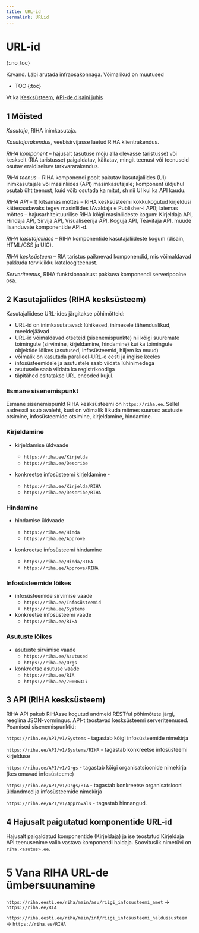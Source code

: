 ```yaml
---
title: URL-id
permalink: URLid
---
```


# URL-id
{:.no_toc}

<p class='staatus'>Kavand. Läbi arutada infraosakonnaga. Võimalikud on muutused</p>

* TOC
{:toc}

Vt ka [Kesksüsteem](Kesk), [API-de disaini juhis](https://agiil.github.io/IT/API)

## 1  Mõisted

_Kasutaja_, RIHA inimkasutaja. 

_Kasutajarakendus_, veebisirvijasse laetud RIHA klientrakendus.

_RIHA komponent_ – hajusalt (asutuse mõju alla olevasse taristusse) või keskselt (RIA taristusse) paigaldatav, käitatav, mingit teenust või teenuseid osutav eraldiseisev tarkvararakendus.

_RIHA teenus_ – RIHA komponendi poolt pakutav kasutajaliides (UI) inimkasutajale või masinliides (API) masinkasutajale; komponent üldjuhul osutab üht teenust, kuid võib osutada ka mitut, sh nii UI kui ka API kaudu.

_RIHA API_ – 1) kitsamas mõttes – RIHA kesksüsteemi kokkukogutud kirjeldusi kättesaadavaks tegev masinliides (Avaldaja e Publisher-i API); laiemas mõttes – hajusarhitektuurilise RIHA kõigi masinliideste kogum: Kirjeldaja API, Hindaja API, Sirvija API, Visualiseerija API, Koguja API, Teavitaja API, muude lisanduvate komponentide API-d.

_RIHA kasutajaliides_ – RIHA komponentide kasutajaliideste kogum (disain, HTML/CSS ja UIG).

_RIHA kesksüsteem_ – RIA taristus paiknevad komponendid, mis võimaldavad pakkuda terviklikku kataloogiteenust.

_Serveriteenus_, RIHA funktsionaalsust pakkuva komponendi serveripoolne osa.

## 2  Kasutajaliides (RIHA kesksüsteem)

Kasutajaliidese URL-ides järgitakse põhimõtteid:

- URL-id on inimkasutatavad: lühikesed, inimesele tähenduslikud, meeldejäävad
- URL-id võimaldavad otseteid (sisenemispunkte) nii kõigi suuremate toimingute (sirvimine, kirjeldamine, hindamine) kui ka toimingute objektide lõikes (asutused, infosüsteemid, hiljem ka muud)
- võimalik on kasutada paralleel-URL-e eesti ja inglise keeles
- infosüsteemidele ja asutustele saab viidata lühinimedega
- asutusele saab viidata ka registrikoodiga
- täpitähed esitatakse URL encoded kujul.

### Esmane sisenemispunkt

Esmane sisenemispunkt RIHA kesksüsteemi on `https://riha.ee`. Sellel aadressil asub avaleht, kust on võimalik liikuda mitmes suunas: asutuste otsimine, infosüsteemide otsimine, kirjeldamine, hindamine.

### Kirjeldamine

- kirjeldamise üldvaade
  - `https://riha.ee/Kirjelda`
  - `https://riha.ee/Describe`

- konkreetse infosüsteemi kirjeldamine -
  - `https://riha.ee/Kirjelda/RIHA`
  - `https://riha.ee/Describe/RIHA`

###   Hindamine

- hindamise üldvaade
  - `https://riha.ee/Hinda`
  - `https://riha.ee/Approve`

- konkreetse infosüsteemi hindamine
  - `https://riha.ee/Hinda/RIHA`
  - `https://riha.ee/Approve/RIHA`

### Infosüsteemide lõikes

- infosüsteemide sirvimise vaade
  - `https://riha.ee/Infosüsteemid`
  - `https://riha.ee/Systems`
- konkreetse infosüsteemi vaade
  - `https://riha.ee/RIHA`

### Asutuste lõikes

- asutuste sirvimise vaade
  - `https://riha.ee/Asutused`
  - `https://riha.ee/Orgs`
- konkreetse asutuse vaade
  - `https://riha.ee/RIA`
  - `https://riha.ee/70006317`

## 3  API (RIHA kesksüsteem)

RIHA API pakub RIHAsse kogutud andmeid RESTful põhimõtete järgi, reeglina JSON-vormingus. API-t teostavad kesksüsteemi serveriteenused. Peamised sisenemispunktid:

`https://riha.ee/API/v1/Systems` - tagastab kõigi infosüsteemide nimekirja

`https://riha.ee/API/v1/Systems/RIHA` - tagastab konkreetse infosüsteemi kirjelduse

`https://riha.ee/API/v1/Orgs` - tagastab kõigi organisatsioonide nimekirja (kes omavad infosüsteeme)

`https://riha.ee/API/v1/Orgs/RIA` - tagastab konkreetse organisatsiooni üldandmed ja infosüsteemide nimekirja

`https://riha.ee/API/v1/Approvals` - tagastab hinnangud.

## 4  Hajusalt paigutatud komponentide URL-id

Hajusalt paigaldatud komponentide (Kirjeldaja) ja ise teostatud Kirjeldaja API teenusenime valib vastava komponendi haldaja. Soovituslik nimetüvi on `riha.<asutus>.ee`.

# 5  Vana RIHA URL-de ümbersuunamine

`https://riha.eesti.ee/riha/main/asu/riigi_infosusteemi_amet` → `https://riha.ee/RIA`

`https://riha.eesti.ee/riha/main/inf/riigi_infosusteemi_haldussusteem` → `https://riha.ee/RIHA`

